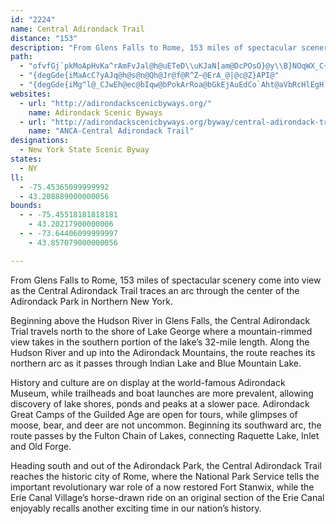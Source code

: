```yaml
---
id: "2224"
name: Central Adirondack Trail
distance: "153"
description: "From Glens Falls to Rome, 153 miles of spectacular scenery come into view as the Central Adirondack Trail traces an arc through the center of the Adirondack Park in Northern New York."
path:
  - "ofvfGj`pkMoApHvKa^rAmFvJal@h@uETeD\\uKJaN[am@DcPOsO}@y\\B}NOqWX_C~AsETeBHoCEsINsDTkBbBoJfDmd@hBoWyCgEcA{Cg@yCoD}YyAaJaYmsAwLah@er@_iEmAwJSmFLeZ?oBIkBsCk^}@{FaPmo@mU_}@aHgW}GkSe@kAoGiLqMgU}A}CkByEaKwXkBaGeAqFy@uHYgHi@g\\eAgTwFyh@y@aEoDuJwDeHgZyt@iAmEiA_Is@gDi@yAcF{IsDgIuNw^}AkDiAiDy@yCcH}\\gCoNmEcQyDmImFiK}Qc]sgA{tBu@_CUuAWyCGeDSaBwAyFuB`AiADe@GiOiGwEkCsD_DeJiKsCwBsE{B_CmB}@eAoAsBgAkC"
  - "{degGde{iMaAcC?yAJq@h@s@n@Qh@Jr@f@R^Z~@ErA_@|@c@Z}API@"
  - "{degGde{iMg^l@_CJwEh@ec@bIqw@bPokArRoa@bGkEjAuEdCo`Aht@aVbRcHlEgH`DoxAzg@iB^sDV{CKcFaAuAe@gB{@oQmMuAm@cBi@wAUkCWms@FoCHciAlGaKx@aI~AiQvEqMvD}DxAyS`Kgi@vX_OlHsRfIuQfG{DZaQJoNKsAg@IDo@s@k@qAaCaK}ByG}H{PyAiC_BaCmCwCgKaI}A{A}X}\\}Vsa@_JgNkDuGiQw]sAeBaI_F}Au@cB_@oFQgBe@u@_@oByAwUwSoBmA{I{CgAYeBK{]fCcA?mBYeBq@iDmCmBgBmi@al@}D{EcA_BuQ}\\{EiMwFaM{@_BcEoKiOoYiAgBu@y@mAaA_Bu@mC[oOx@oQjAyDIgC_AeAi@cBqAiAyAcQe\\oDoGgAwAkAgAaCsAcBe@kBSmRr@cz@fG}w@rGqa@nCuo@xFs@@i@I_@Wu@}@Ss@gFs_@EgBDgBNeAfAeEj@mCHaCEyAy@{EwCuNo@uA_Au@i@WoBScRVwAEuDc@sADgBb@{@f@cBpBgGbNiAfBo@v@}AhAcB|@uAX}ADgCe@yFsCoA{@mBiBsHcIaBgAyBu@qFi@eD_AkDqAoCgB}DaDsG}FcWwQ}AsAeKoKoCeCcBmAySaMmVaSy@g@oBg@mECcB[mBkAaLuJs@_@yAe@yCUcAWi@SwBmA_DmDiEyFsOgTyBmEsDwIiAkBiBsBkL_JqCoDcBsAqP_HcCo@yCK}ARiDx@mBLyASu@YsB{AcBo@wEa@sA]_Ag@}@y@gJaMsGcHmBeBcBkAuBgAcC_AwBm@mBYcFSiVr@iBEcBWwAa@oDqB}@u@oBiCoBuDwGuNaAuDqAkKgAmFkA{CcBsCqCuCqN_Mk]mX{L}IeGiDcIyCgFmAsCe@ohAyImE?mCVgBXaB^mVzHwBj@iCXwC?yXqBmAUwCkAkCqB}@aA}@mAaBgDwVkn@{IeUoQol@gC}G{AgDsEmImBoCgYy^iCyEmAwDsc@}jBuA}EwAaD}p@qdAgEoH}DyIiBoFs@yCu@uEqAoOk@eE_@wAoAcDaBc@mDgD{@gA_AeCc@mDB_CnAwKJqCsSm}Ao@yC_A_Cqa@su@a@u@{@eEaF{FYe@OqAXuCOg@cDcCsEwBe@k@Se@Y_CX}PNaCr@kGJkBKsAw@mCQgA?e@PuEAw@OyAs@uA}@s@eDw@c@Qu@m@wEoHgHkJcA{AcC_FcFoPWeAK{@EaC@yHEkAQmBa@{AiCyGwIuPk@aC{BaLwIiYyCsK_BcEqJiTmAwDwGmV}BeF}DuH{CyHYgASsBI_Eh@aIEgHUiDgCaQiA}CuH_P{@yCiAaG_@cAwDiGcEaJsBgDaLoNgCqCoDsC}AaAcA_@{AQ}DGiBYa@QeAgAsAkC{@kCcR}o@cC{GmDyImE{H_B{FsDuNwH}Q}@_DeAwEuKoa@cAyHDmGEmAgDwRa@sDi@sBgDsHcAmC}DwU_EiSaFcPu@uBy@{AmCaD}DyFuBmDm@yAe@yBi@_HmDyMiCkG]gBQeMy@iFI_B?iDd@uc@OcESkBAyCXaGT}Nh@oQ_@gH^aI?gSHgCJmAb@kCrDoMd@uBf@sCrCmS|DcS^sCh@}Md@qC~@{C|AgCrAwApAy@jYaJlBUrI]~@?vAXfHrCh@^d@j@xA`Cl@r@lFdE~A~@bAKlD{Bn@uAr@qCd@qArCmF|EuFrB_DvEkFp@sAjFuMjIcThA_Fh@wFJeEEyCi@uIYyBYy@{AkCc@{B_AgKC_AHmAfK{b@bAcGBcBGyAe@gI?iBHoAj@yD|D}OlAwHBs@~@mET{BbAoOPwAb@oBr@eB|BmD~@gBb@}AzDkPp@yDDeB?sAOkBm@mDI_BFaAdAaHHmBI{IUeCe@gBm@eBcFgIgGiN{JuRcCsEcFuGmCwCwBcB_CcC}DoGoByBcAu@_Ak@sBy@_K_C{BgAsCcCiZ{b@_CkEsCoGuAqBwAoAiBq@mE_A_C{AuIsIuA{BmCyGgAeBg@k@w@a@iB_@qL^}Dg@gC_AwMsIcEsB_HeCgIeBsA_@iAi@_QmJySoQ_EsDkEuEqAyBkCkFuA{AyAy@y@QiBGyARg@RuCjBeNpKmVlLcBd@_AJcAEiAWqJaFiCaAaJwBiBoAcA_B]}@qIg_@eBaOyB{OcAsJeAgHc@gFwG{bAE}C^uHCoEiCuVy@{Eu@kCaJ}RsAuDm@eCUmBOyB}@__@?_A\\_Ch@_B`@q@p@g@f@WnI{AdBy@lAaB^kAR_B@qAe@ib@iA_d@oC_g@MqEN{B\\uA~CmHTq@b@sBb@cKZmNImBq@yBs@}A}BcDi@_BUwAI{ARyBhB{H|@qBhDoEj@eBRyBOgCsAgIk@eCcAaCy@qA_IaJ_D}BaM}GmAiAk@cAsCwH_@k@{GkFu@u@id@ut@oM{P}Xue@wAsCy@sDkBuWc@gCU_AcAwCuFwK{@mCiAeFu@sBwAaCgEeFkA{BmAyDyDaOYaCMmCb@mPEuE_@cP?qBPuC`CmPDgC_A}LE}B@qMEkAmBoOQmFDaE|BcZd@sDt@{Cl@_B|EgJ^_AbAkDx@uEbDy_@n@gJByCa@sgAa@eIcCcT]cEi@_L_@gBUm@cAqAkAm@gDg@oA}@o@y@}AyEuNoe@sAsDcByC_EgGw@eBiIwUoOq^mDiIwAmCsFeJgI}RiAsAs@g@{KeGcCaBoCyC}C{Ei@wAOgB?gA~@uMBiDImASmA_BuHmAsHU{Do@oV_@sCoBeHYcCSsHr@uMWyC{AyFOeB?{@`@aHVsAhAqD`@mBFoCOoRSmBsBsFeAuG]y@k@o@y@YwDSD_Ar@uCrCuKrEeJ~A_E`BgF~@gBzLiMxB}AvIgEb@[lAeBxB{EdAqC\\oBZ_HRmBTs@vDaIh@sAt@qChA{FXuFDqa@HaIXaIvEup@dAsLd@yCvAuFhPyg@dBmGb@oBt@eFfIot@x@gE^gApF{KlAqBhAeAtAm@n@MpFD~@KvBy@d@]~@gAl@kAxA{DhAgBxDsDhAy@lAYnFk@vDm@|Cw@hAm@h@m@r@mApJaUZkAl@{Cx@aKZgC|@{BjByCl@iAXaAJw@RiFNyBhBeH~@aFl@wG~Bq_@b@kDhA_CzIeMlHkHn@kA^yA\\iEm@uTBaBj@}DvB}Ip@kCv@cBrBkC~PiPxHeLx@{@x@m@tJyErCkBbQ}R|LeXtJ{\\fFwKdBsBpAq@hAQvYCxAKvJsA|CEbCRbBXr@VzBnAbA|@|@fAxC~E~@^t@@VGj@_@pDmD`M{MrBgEn@sCX}CbAwQ@gCQ_CWgAsE_OcAcEgG_c@WsE]qb@HaFZyHjBm[Z{M?cLHmH^wJRiC~@mHd@yB|AeFn@aETgEIeF_@cD[mBo@_CqJiXgByGeA{EmCqMs@oEUoFDqBHmB^iCj@kCv@sBrBmDxPaTnAiBn@mAhA}Cr@uCh@eDTaCHaDSyF_CuP{DkZ{@_IU_DQwGBcD^}H^gDf@yCtAgGp[skAbAaG^eDX_FjAep@r@kJbAuFrg@uvBrBmIfT}w@j@yCb@oDHcB@sDQgEYeCcAuE_Q{n@oAgD_KcUeCkHcQ}o@i@kCUcBYsFMq^Euk@BkEnA{f@^eFb@gDj@{CvBaIlGoSxN_c@dDsHhMeVbAwCt@iD^iDN}De@w]@eDfBy^b@_DjAuEvA}CbBaClLiMzDgG~AmDlHcTfCmGbCyD~AaBbBqAbCqAnCu@lCW~A?`DVrUfFbFj@lAFjBSvAk@rAgA~AgC^oATiA|AaQ~@iEn@}A~@_BfAmAfGmFdAuA|@}AbAoCjMkf@^aDn@{OxAaQH{COgEi@uII_DR}_@NgDTmB^}ApFePnAeChAwA|BcBfGqD`ImDrE{ArHwBfC_AtAu@`B_BvJaOr@y@tBkBfFgDrGsDvUoJpCeB~VeQr@w@~AaCxCuG`D_G~MoTrC{CbFyDbByAxAeBnOcTnOaQ~CaDrAgAnCeB|As@bQgGdD_AfDa@|BE`L`@|BGzAQnIeB|DeAzBaAjByArC{DhAsCz@kDReAxGqp@X_Bv@gCbBsC~@eAlL{JdMoL`CeB|D_CtAaAvFyF|CmBnEgBlB_AzF}DlM_NrBkBlY}TxJgJlLuMpDaD|B_BhEwBrP{GpAG|@FjLdDrBFbBYfFmBtBY~MJvEe@rXuFbA]rCyArAmAbg@qj@hB}Cx@eB~@_Dt@{D^sC|MirA~B{SrCgTbCcPhAuE~A{EhJ{VjAgCvAcBjBsAvBoB~@aBbByBlE}HlDcFxCsDrPcQdScXdAmB`AyBdE{KjG{LbT}^jRe[dNqUjDgG~Sw]|AsC~FuJjAqA`CgB`DsA~PsD`FShUHhAM|A{@t@eAx@aB`JyT|AoDz@yAnB{B`DqBfGqBjI{B`J{CxAYrEe@nB?jI^fEDnDKvAMnBi@~@e@fE{CbAqAhBwCh@kAZy@|@aD`@qCtD_ZhAsFf@gArBkDpCsDtAyBvB{GlBuHhCgHrDsHvDgGbH{IrOoP|GqGjByA|CyBzg@yXrB_BhEaFbEmFvB_Dt@{AlCsGx@{Ct@sDjFoZpBoJtCaIt@cBlEaIrA}CdA}CbAyDpMok@Hg@DwAA_AOo@|]c[|B_BbCqArEiBzJsCvBKhDDx@JrB`@z_@lJzF~A~Df@pEPxDKrFm@hSsFvBaAbBeAnOmN`AkArByCji@a~@nCmIl@qArUad@j@aAlD_DrE_Gv@sAx@mBr@eC~CqRdBsIlAoDhA_Ct@qAbAgA|@s@rBkA|Bs@hD]tUG|BQbEy@pBm@~BgAnKsFzCwBb_@wZbGcE`IyDtNaGzIgEtNuI~L_JpLyJbCuBhAsArB{Cj@kAvEgLbBmCvByBpOgF|BkB|BiDxBeFrDuFjB_C`RcM~CwClBkCnCiFlBsC|D_F|A{A`Aw@tE{BnCkArAy@jA{AlOa]Xg@~AsAxDsAxKyBtB[|AKhBR~ExAn[|J|APlEAnCe@~KyCzO{ChOeEbG}@bBMXJpNqA|EaArBs@`GgD~@wABMZm@pEyGhCgDnA_AbF_CfAYlGk@`FBxAKjAa@|B}A~As@tGsA~A?rCP~P|B~AHvEYzLyBzJmDzFeAnF]`EB|D_@|G_BpL_DtLoDxEqBbMyGtB[|FK`C^|GxCtK`Ej]`JdBXbCB~@Eb@ShAQ~OgFhBgAzJ{LlFwHpJkOzFeHdBcCrBeDhFgKpB_DnBgCji@mf@bCgBnAq@nF{BfDkAxKeA|E_IvNgQfTsl@f@{@|CkHpA_DjC{Ez@{@z@g@bBcBvGoFnAoArD_DjCwBvBkCvBwBRg@|A}A`AaAvBkCR{@rD{EjCkCRg@bBcBf@g@nAcBbBcBbBoAf@g@nAcBbBoA~CsDf@kCnAgEjCkHf@cBz@cBpAwClAsC"
websites:
  - url: "http://adirondackscenicbyways.org/"
    name: Adirondack Scenic Byways
  - url: "http://adirondackscenicbyways.org/byway/central-adirondack-trail.html"
    name: "ANCA-Central Adirondack Trail"
designations:
  - New York State Scenic Byway
states:
  - NY
ll:
  - -75.45365099999992
  - 43.208889000000056
bounds:
  - - -75.45518181818181
    - 43.20217900000006
  - - -73.64406099999997
    - 43.857079000000056

---
```


<p>From Glens Falls to Rome, 153 miles of spectacular scenery come into view as the Central Adirondack Trail traces an arc through the center of the Adirondack Park in Northern New York.</p>

<p>Beginning above the Hudson River in Glens Falls, the Central Adirondack Trial travels north to the shore of Lake George where a mountain-rimmed view takes in the southern portion of the lake’s 32-mile length.  Along the Hudson River and up into the Adirondack Mountains, the route reaches its northern arc as it passes through Indian Lake and Blue Mountain Lake. </p>

<p>History and culture are on display at the world-famous Adirondack Museum, while trailheads and boat launches are more prevalent, allowing discovery of lake shores, ponds and peaks at a slower pace. Adirondack Great Camps of the Guilded Age are open for tours, while glimpses of moose, bear, and deer are not uncommon. Beginning its southward arc, the route passes by the Fulton Chain of Lakes, connecting Raquette Lake, Inlet and Old Forge. </p>

<p>Heading south and out of the Adirondack Park, the Central Adirondack Trail reaches the historic city of Rome, where the National Park Service tells the important revolutionary war role of a now restored Fort Stanwix, while the Erie Canal Village’s horse-drawn ride on an original section of the Erie Canal enjoyably recalls another exciting time in our nation’s history.</p>
